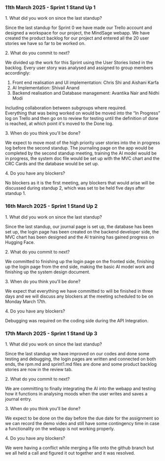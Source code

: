 ### **11th March 2025 \- Sprint 1 Stand Up 1** 

1\. What did you work on since the last standup? 

Since the last standup for Sprint 0 we have made our Trello account and designed a workspace for our project, the MindSage webapp. We have created the product backlog for our project and entered all the 20 user stories we have so far to be worked on.

2\. What do you commit to next?  

We divided up the work for this Sprint using the User Stories listed in the backlog. Every user story was analysed and assigned to group members accordingly:

1. Front end realisation and UI implementation: Chris Shi and Aishani Karfa  
2. AI Implementation: Shivail Anand  
3. Backend realisation and Database management: Avantika Nair and Nidhi Modi

Including collaboration between subgroups where required.   
Everything that was being worked on would be moved into the “In Progress” log on Trello and then go on to review for testing until the definition of done is reached, at which point it's moved to the Done log.

3\. When do you think you'll be done? 

We expect to move most of the high priority user stories into the in progress log before the second standup. The journaling page on the app would be completed by the second standup meeting, training the AI model would be in progress, the system doc file would be set up with the MVC chart and the CRC Cards and the database would be set up.

4\. Do you have any blockers? 

No blockers as it is the first meeting, any blockers that would arise will be discussed during standup 2, which was set to be held five days after standup 1\.

### **16th March 2025 \- Sprint 1 Stand Up 2**

1\. What did you work on since the last standup?

Since the last standup, our journal page is set up, the database has been set up, the login page has been created on the backend developer side, the MVC chart has been designed and the AI training has gained progress on Hugging Face.

2\. What do you commit to next?

We committed to finishing up the login page on the fronted side, finishing up the login page from the end side, making the basic AI model work and finishing up the system design document.

3\. When do you think you'll be done? 

We expect that everything we have committed to will be finished in three days and we will discuss any blockers at the meeting scheduled to be on Monday March 17th.

4\. Do you have any blockers? 

Debugging was required on the coding side during the API Integration.

### **17th March 2025 \- Sprint 1 Stand Up 3**

1\. What did you work on since the last standup?

Since the last standup we have improved on our codes and done some testing and debugging, the login pages are written and connected on both ends, the rpm.md and sprint1.md files are done and some product backlog stories are now in the review tab.

2\. What do you commit to next?

We are committing to finally integrating the AI into the webapp and testing how it functions in analysing moods when the user writes and saves a journal entry.

3\. When do you think you'll be done?   
   
We expect to be done on the day before the due date for the assignment so we can record the demo video and still have some contingency time in case a functionality on the webapp is not working properly.

4\. Do you have any blockers? 

We were having a conflict while merging a file onto the github branch but we all held a call and figured it out together and it was resolved.  
